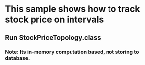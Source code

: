 # This sample shows how to track stock price on intervals  

## Run StockPriceTopology.class
		

### Note: Its in-memory computation based, not storing to database. 


